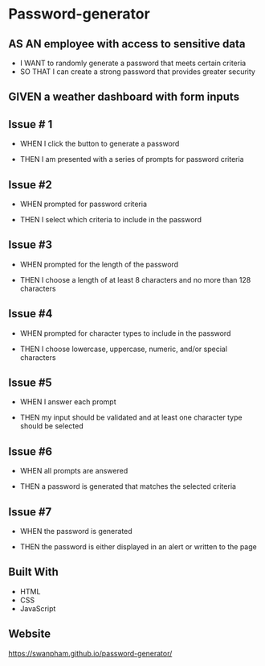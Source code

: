 # Password-generator

## AS AN employee with access to sensitive data

  * I WANT to randomly generate a password that meets certain criteria
  * SO THAT I can create a strong password that provides greater security

## GIVEN a weather dashboard with form inputs

## Issue # 1

* WHEN I click the button to generate a password

* THEN I am presented with a series of prompts for password criteria

## Issue #2

* WHEN prompted for password criteria

* THEN I select which criteria to include in the password

## Issue #3

* WHEN prompted for the length of the password

* THEN I choose a length of at least 8 characters and no more than 128 characters

## Issue #4

* WHEN prompted for character types to include in the password

* THEN I choose lowercase, uppercase, numeric, and/or special characters

## Issue #5

* WHEN I answer each prompt

* THEN my input should be validated and at least one character type should be selected

## Issue #6

* WHEN all prompts are answered

* THEN a password is generated that matches the selected criteria

## Issue #7

* WHEN the password is generated

* THEN the password is either displayed in an alert or written to the page

## Built With
* HTML
* CSS
* JavaScript

## Website
https://swanpham.github.io/password-generator/
